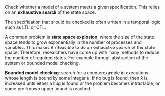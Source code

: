 Check whether a model of a system meets a given specification. This relies on an **exhaustive search** of the state space. 

The specification that should be checked is often written in a temporal logic such as LTL or CTL.

A common problem is **state space explosion**, where the size of the state space tends to grow exponentially in the number of processes and variables. This makes it infeasible to do an exhaustive search of the state space. Therefore, researchers have come up with many methods to reduce the number of required states. For example through abstraction of the system or bounded model checking.

**Bounded model checking**: search for a counterexample in executions whose length is bound by some integer *k*. If no bug is found, then *k* is increased until either a bug is found or the problem becomes intractable, or some pre-known upper bound is reached.